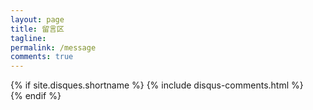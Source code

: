 ```yaml
---
layout: page
title: 留言区
tagline: 
permalink: /message
comments: true
---
```


{% if site.disques.shortname %}	
	{% include disqus-comments.html %}		
{% endif %}


<script src="{{ '/assets/lib/av-mini-0.6.10.js?v=' | append: site.github.build_revision | relative_url }}"></script>
<script src="{{ '/assets/lib/hit-kounter-lc-0.2.0.js?v=' | append: site.github.build_revision | relative_url }} "></script>

<script src="{{ '/assets/js/post.bundle.js?v=' | append: site.github.build_revision | relative_url }}"></script>




